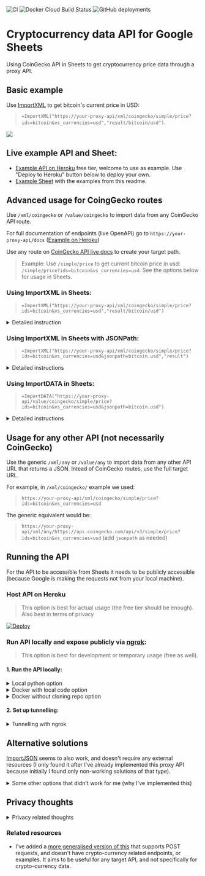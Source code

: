 ![CI](https://github.com/artdgn/crypto-sheets-api/workflows/CI/badge.svg) ![Docker Cloud Build Status](https://img.shields.io/docker/cloud/build/artdgn/crypto-sheets-api?label=dockerhub&logo=docker) ![GitHub deployments](https://img.shields.io/github/deployments/artdgn/crypto-sheets-api/crypto-sheets-api?label=heroku&logo=heroku)


# Cryptocurrency data API for Google Sheets  
Using CoinGecko API in Sheets to get cryptocurrency price data through a proxy API.

## Basic example

Use [ImportXML](https://support.google.com/docs/answer/3093342?hl=en) to get bitcoin's current price in USD:
> `=ImportXML("https://your-proxy-api/xml/coingecko/simple/price?ids=bitcoin&vs_currencies=usd","result/bitcoin/usd")`.
 
![](https://artdgn.github.io/images/crypto-sheets-api.gif)


## Live example API and Sheet:
- [Example API on Heroku](https://crypto-sheets-api.herokuapp.com) free tier, welcome to use as example. Use "Deploy to Heroku" button below to deploy your own.
- [Example Sheet](https://docs.google.com/spreadsheets/d/1cY8n9s1QnW7HQuMdJjihjpKlVSit2kRAT7oe7lFySLg/edit?usp=sharing) with the examples from this readme.

## Advanced usage for CoingGecko routes
Use `/xml/coingecko` or `/value/coingecko` to import data from any CoinGecko API route.

For full documentation of endpoints (live OpenAPI) go to `https://your-proxy-api/docs` ([Example on Heroku](https://crypto-sheets-api.herokuapp.com/docs))

Use any route on [CoinGecko API live docs](https://www.coingecko.com/ja/api#explore-api) to create your target path.

> Example: Use `/simple/price` to get current bitcoin price in usd: `/simple/price?ids=bitcoin&vs_currencies=usd`. See the options below for usage in Sheets.

### Using ImportXML in Sheets: 
> `=ImportXML("https://your-proxy-api/xml/coingecko/simple/price?ids=bitcoin&vs_currencies=usd","result/bitcoin/usd")`
<details><summary> Detailed instruction </summary>

> Xpath expression can be used more easilty since the full XML is directly visible as output of the proxy API.

1. Check the proxy API's output XML by going to the proxy URL (e.g. `https://your-proxy-api/xml/coingecko/simple/price?ids=bitcoin&vs_currencies=usd` in the browser)
2. Use [XPath syntax](https://www.w3schools.com/xml/xpath_syntax.asp) to create an XPath expression to extract your data (example: `result/bitcoin/usd`)

</details>


### Using ImportXML in Sheets with JSONPath: 
> `=ImportXML("https://your-proxy-api/xml/coingecko/simple/price?ids=bitcoin&vs_currencies=usd&jsonpath=bitcoin.usd","result")`
<details><summary> Detailed instructions</summary>

> JSONPath should be preferred because not every valid JSON can be converted into XML (e.g. if some keys start with numbers).

1. Check CoinGecko's output JSON by going to the target URL in the browser (example: `https://api.coingecko.com/api/v3/simple/price?ids=bitcoin&vs_currencies=usd`).
2. Use [JSONPath syntax](https://restfulapi.net/json-jsonpath/) to create a JSONPath expression to get to your value (example: `bitcoin.usd`).

</details>

### Using ImportDATA in Sheets: 
> `=ImportDATA("https://your-proxy-api/value/coingecko/simple/price?ids=bitcoin&vs_currencies=usd&jsonpath=bitcoin.usd")`
<details><summary> Detailed instructions</summary>

> ImportDATA is limited to 50 calls per sheet, so should be used in small sheets only.

The `/value/coingecko` endpoint can be used to return just the value as plain text which allows using ImportDATA Sheets function instead of ImportXML.

Follow the same steps as for JSONPath with ImportXML above, but use a `/value/coingecko` proxy route and ImportDATA instead of ImportXML.

</details>

## Usage for any other API (not necessarily CoinGecko)
Use the generic `/xml/any` or `/value/any` to import data from any other API URL that returns a JSON. Intead of CoinGecko routes, use the full target URL. 

For example, in `/xml/coingecko/` example we used:
> `https://your-proxy-api/xml/coingecko/simple/price?ids=bitcoin&vs_currencies=usd`

The generic equivalent would be: 
> `https://your-proxy-api/xml/any/https://api.coingecko.com/api/v3/simple/price?ids=bitcoin&vs_currencies=usd` (add `jsonpath` as needed)


## Running the API
For the API to be accessible from Sheets it needs to be publicly accessible 
(because Google is making the requests not from your local machine).

### Host API on Heroku
> This option is best for actual usage (the free tier should be enough). Also best in terms of privacy

[![Deploy](https://www.herokucdn.com/deploy/button.svg)](https://heroku.com/deploy?template=https://github.com/artdgn/crypto-sheets-api)


### Run API locally and expose publicly via [ngrok](https://ngrok.com/):
> This option is best for development or temporary usage (free as well).

#### 1. Run the API locally:
<details><summary> Local python option </summary>

1. Install in local virtual env after cloning: `make install`
2. Run local server: `make server`

</details>

<details><summary> Docker with local code option </summary>

1. After cloning: `make docker-server`

</details>
    
    
<details><summary> Docker without cloning repo option </summary>

1. `docker run -it --rm -p 9000:9000 artdgn/crypto-sheets-api` (or `-p 1234:9000` to run on different port)

</details>

#### 2. Set up tunnelling: 
<details><summary> Tunnelling with ngrok </summary>

- After [setting up an ngrok account and local client](https://ngrok.com/download):
- Run `/path/to/ngrok http <port-number>` to run ngrok (e.g. `~/ngrok/ngrok http 9000` 
    if ngrok lives in `~/ngrok/` and you're using the default port of 9000. If you have the local 
    repo, you can also just `make ngrok` to run this command.
    
</details>

## Alternative solutions
[ImportJSON](https://github.com/bradjasper/ImportJSON) seems to also work, and doesn't require 
any external resources (I only found it after I've already implemented this proxy API because initially I found only non-working solutions of that type).

<details><summary>Some other options that didn't work for me (why I've implemented this)</summary>

- [CRYPTOFINANCE](https://cryptofinance.ai) stopped working. In general trying many of the Google App Scripts solutions (like [IMPORTJSON](https://github.com/qeet/IMPORTJSONAPI) or like the updated CRYPTOFINANCE) didn't work for me because of Auth issues.
- Other Google Sheet add-ons like [Apipheny](https://apipheny.io/) were either paid or required API keys (so registration, or additional Yak-Shaving).
</details>


## Privacy thoughts
<details><summary>Privacy related thoughts</summary>

TL;DR: probably best to host your own.

1. I don't think there's a way to know which accounts are making any of the requests.
2. Hosting your own proxy API (e.g. on Heroku) is probably the best option since your requests will be visible only to your proxy (and Heroku).
3. Hosting a local proxy API via tunnelling (the "ngrok" option) will mean that requests to CoinGecko (or any other API you're using through this) will come from your machine.
4. Using my example deployment means that I can see the request parameters in the logs (but with no idea about the google accounts).

</details>


### Related resources
- I've added a [more generalised version of this](https://github.com/artdgn/sheets-import-json-api) that supports POST requests, and doesn't have crypto-currency related endpoints, or examples. It aims to be useful for any target API, and not specifically for crypto-currency data.
